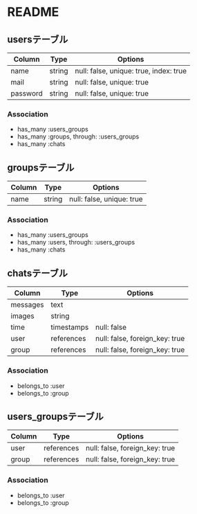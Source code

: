 # README


## usersテーブル
|Column|Type|Options|
|------|----|-------|
|name|string|null: false, unique: true, index: true|
|mail|string|null: false, unique: true|
|password|string|null: false, unique: true|

### Association
- has_many :users_groups
- has_many :groups, through: :users_groups
- has_many :chats

## groupsテーブル
|Column|Type|Options|
|------|----|-------|
|name|string|null: false, unique: true|

### Association
- has_many :users_groups
- has_many :users, through: :users_groups
- has_many :chats

## chatsテーブル
|Column|Type|Options|
|------|----|-------|
|messages|text||
|images|string||
|time|timestamps|null: false|
|user|references|null: false, foreign_key: true|
|group|references|null: false, foreign_key: true|

### Association
- belongs_to :user
- belongs_to :group

## users_groupsテーブル
|Column|Type|Options|
|------|----|-------|
|user|references|null: false, foreign_key: true|
|group|references|null: false, foreign_key: true|

### Association
- belongs_to :user
- belongs_to :group
